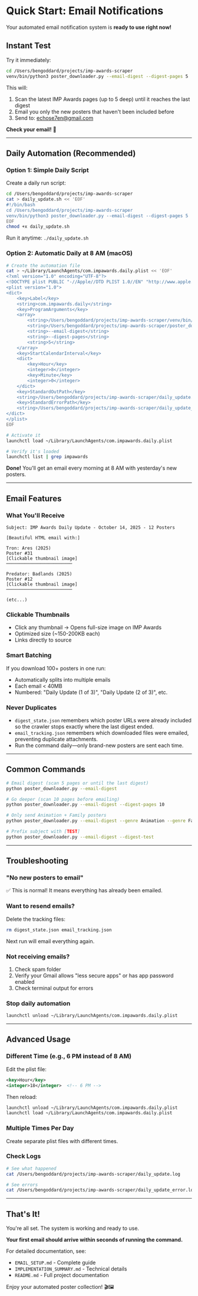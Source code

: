 # Quick Start: Email Notifications

Your automated email notification system is **ready to use right now!**

## Instant Test

Try it immediately:

```bash
cd /Users/bengoddard/projects/imp-awards-scraper
venv/bin/python3 poster_downloader.py --email-digest --digest-pages 5
```

This will:
1. Scan the latest IMP Awards pages (up to 5 deep) until it reaches the last digest
2. Email you only the new posters that haven't been included before
3. Send to: echose7en@gmail.com

**Check your email!** 📧

---

## Daily Automation (Recommended)

### Option 1: Simple Daily Script

Create a daily run script:

```bash
cd /Users/bengoddard/projects/imp-awards-scraper
cat > daily_update.sh << 'EOF'
#!/bin/bash
cd /Users/bengoddard/projects/imp-awards-scraper
venv/bin/python3 poster_downloader.py --email-digest --digest-pages 5
EOF
chmod +x daily_update.sh
```

Run it anytime: `./daily_update.sh`

### Option 2: Automatic Daily at 8 AM (macOS)

```bash
# Create the automation file
cat > ~/Library/LaunchAgents/com.impawards.daily.plist << 'EOF'
<?xml version="1.0" encoding="UTF-8"?>
<!DOCTYPE plist PUBLIC "-//Apple//DTD PLIST 1.0//EN" "http://www.apple.com/DTDs/PropertyList-1.0.dtd">
<plist version="1.0">
<dict>
    <key>Label</key>
    <string>com.impawards.daily</string>
    <key>ProgramArguments</key>
    <array>
        <string>/Users/bengoddard/projects/imp-awards-scraper/venv/bin/python3</string>
        <string>/Users/bengoddard/projects/imp-awards-scraper/poster_downloader.py</string>
        <string>--email-digest</string>
        <string>--digest-pages</string>
        <string>5</string>
    </array>
    <key>StartCalendarInterval</key>
    <dict>
        <key>Hour</key>
        <integer>8</integer>
        <key>Minute</key>
        <integer>0</integer>
    </dict>
    <key>StandardOutPath</key>
    <string>/Users/bengoddard/projects/imp-awards-scraper/daily_update.log</string>
    <key>StandardErrorPath</key>
    <string>/Users/bengoddard/projects/imp-awards-scraper/daily_update_error.log</string>
</dict>
</plist>
EOF

# Activate it
launchctl load ~/Library/LaunchAgents/com.impawards.daily.plist

# Verify it's loaded
launchctl list | grep impawards
```

**Done!** You'll get an email every morning at 8 AM with yesterday's new posters.

---

## Email Features

### What You'll Receive

```
Subject: IMP Awards Daily Update - October 14, 2025 - 12 Posters

[Beautiful HTML email with:]

Tron: Ares (2025)
Poster #31
[Clickable thumbnail image]
─────────────────────────

Predator: Badlands (2025)
Poster #12
[Clickable thumbnail image]
─────────────────────────

(etc...)
```

### Clickable Thumbnails
- Click any thumbnail → Opens full-size image on IMP Awards
- Optimized size (~150-200KB each)
- Links directly to source

### Smart Batching
If you download 100+ posters in one run:
- Automatically splits into multiple emails
- Each email < 40MB
- Numbered: "Daily Update (1 of 3)", "Daily Update (2 of 3)", etc.

### Never Duplicates
- `digest_state.json` remembers which poster URLs were already included so the crawler stops exactly where the last digest ended.
- `email_tracking.json` remembers which downloaded files were emailed, preventing duplicate attachments.
- Run the command daily—only brand-new posters are sent each time.

---

## Common Commands

```bash
# Email digest (scan 5 pages or until the last digest)
python poster_downloader.py --email-digest

# Go deeper (scan 10 pages before emailing)
python poster_downloader.py --email-digest --digest-pages 10

# Only send Animation + Family posters
python poster_downloader.py --email-digest --genre Animation --genre Family

# Prefix subject with [TEST]
python poster_downloader.py --email-digest --digest-test
```

---

## Troubleshooting

### "No new posters to email"
✅ This is normal! It means everything has already been emailed.

### Want to resend emails?
Delete the tracking files:
```bash
rm digest_state.json email_tracking.json
```
Next run will email everything again.

### Not receiving emails?
1. Check spam folder
2. Verify your Gmail allows "less secure apps" or has app password enabled
3. Check terminal output for errors

### Stop daily automation
```bash
launchctl unload ~/Library/LaunchAgents/com.impawards.daily.plist
```

---

## Advanced Usage

### Different Time (e.g., 6 PM instead of 8 AM)
Edit the plist file:
```xml
<key>Hour</key>
<integer>18</integer>  <!-- 6 PM -->
```
Then reload:
```bash
launchctl unload ~/Library/LaunchAgents/com.impawards.daily.plist
launchctl load ~/Library/LaunchAgents/com.impawards.daily.plist
```

### Multiple Times Per Day
Create separate plist files with different times.

### Check Logs
```bash
# See what happened
cat /Users/bengoddard/projects/imp-awards-scraper/daily_update.log

# See errors
cat /Users/bengoddard/projects/imp-awards-scraper/daily_update_error.log
```

---

## That's It!

You're all set. The system is working and ready to use.

**Your first email should arrive within seconds of running the command.**

For detailed documentation, see:
- `EMAIL_SETUP.md` - Complete guide
- `IMPLEMENTATION_SUMMARY.md` - Technical details
- `README.md` - Full project documentation

Enjoy your automated poster collection! 🎬🖼️
